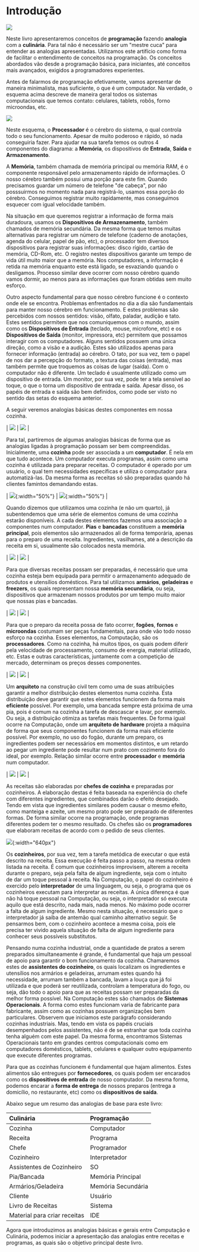 # Introdução

![](/assets/cozinha.jpeg)

Neste livro apresentaremos conceitos de **programação** fazendo **analogia** com a **culinária**. Para tal não é necessário ser um "mestre cuca" para entender as analogias apresentadas. Utilizamos este artifício como forma de facilitar o entendimento de conceitos na programação. Os conceitos abordados vão desde a programação básica, para iniciantes, até conceitos mais avançados, exigidos a programadores experientes.

Antes de falarmos de programação efetivamente, vamos apresentar de maneira minimalista, mas suficiente, o que é um computador. Na verdade, o esquema acima descreve de maneira geral todos os sistemas computacionais que temos contato: celulares, tablets, robôs, forno microondas, etc. 

![](/assets/sistema-computacional.jpg)

Neste esquema, o **Processador** é o cérebro do sistema, o qual controla todo o seu funcionamento. Apesar de muito poderoso e rápido, só nada conseguiria fazer. Para ajudar na sua tarefa temos os outros 4 componentes do diagrama: a **Memória**, os dispositivos de **Entrada**, **Saída** e **Armazenamento**.

A **Memória**, também chamada de memória principal ou memória RAM, é o componente responsável pelo armazenamento rápido de informações. O nosso cérebro também possui uma porção para este fim. Quando precisamos guardar um número de telefone "de cabeça", por não posssuirmos no momento nada para registrá-lo, usamos essa porção do cérebro. Conseguimos registrar muito rapidamente, mas conseguimos esquecer com igual velocidade também.

Na situação em que queremos registrar a informação de forma mais duradoura, usamos os **Dispositivos de Armazenamento**, também chamados de memória secundária. Da mesma forma que temos muitas alternativas para registrar um número de telefone (caderno de anotações, agenda do celular, papel de pão, etc), o processador tem diversos dispositivos para registrar suas informações: disco rígido, cartão de memória, CD-Rom, etc. O registro nestes dispositivos garante um tempo de vida útil muito maior que a memória. Nos computadores, a informação é retida na memória enquanto este está ligado, se esvaziando quando o desligamos. Processo similar deve ocorrer com nosso cérebro quando vamos dormir, ao menos para as informações que foram obtidas sem muito esforço.

Outro aspecto fundamental para que nosso cérebro funcione é o contexto onde ele se encontra. Problemas enfrentados no dia a dia são fundamentais para manter nosso cérebro em funcionamento. E estes problemas são percebidos com nossos sentidos: visão, olfato, paladar, audição e tato. Estes sentidos permitem que nos comuniquemos com o mundo, assim como os **Dispositivos de Entrada** (teclado, mouse, microfone, etc) e os **Dispositivos de Saída** (monitor, impressora, etc) permitem que possamos interagir com os computadores. Alguns sentidos possuem uma única direção, como a visão e a audição. Estes são utilizados apenas para fornecer informação (entrada) ao cérebro. O tato, por sua vez, tem o papel de nos dar a percepção do formato, a textura das coisas (entrada), mas também permite que troquemos as coisas de lugar (saída). Com o computador não é diferente. Um teclado é usualmente utilizado como um dispositivo de entrada. Um monitor, por sua vez, pode ter a tela sensível ao toque, o que o torna um dispositivo de entrada e saída. Apesar disso, os papéis de entrada e saída são bem definidos, como pode ser visto no sentido das setas do esquema anterior.

A seguir veremos analogias básicas destes componentes em nossa cozinha.

| ![](/assets/cozinha.jpeg) | ![](/assets/computador.jpeg) |

Para tal, partiremos de algumas analogias básicas de forma que as analogias ligadas à programação possam ser bem compreendidas. Inicialmente, uma **cozinha** pode ser associada a um **computador**. É nela em que tudo acontece. Um computador executa programas, assim como uma cozinha é utilizada para preparar receitas. O computador é operado por um usuário, o qual tem necessidades específicas e utiliza o computador para automatizá-las. Da mesma forma as receitas só são preparadas quando há clientes famintos demandando estas.

| ![](/assets/bancada.jpeg){:width="50%"} | ![](/assets/memoria.jpeg){:width="50%"} |

Quando dizemos que utilizamos uma cozinha (e não um quarto), já subentendemos que uma série de elementos comuns de uma cozinha estarão disponíveis. A cada destes elementos fazemos uma associação a componentes num computador. **Pias** e **bancadas** constituem a **memória principal**, pois elementos são armazenados ali de forma temporária, apenas para o preparo de uma receita. Ingredientes, vasilhames, até a descrição da receita em si, usualmente são colocados nesta memória.

| ![](/assets/geladeira.jpg) | ![](/assets/hd.jpeg) |

Para que diversas receitas possam ser preparadas, é necessário que uma cozinha esteja bem equipada para permitir o armazenamento adequado de produtos e utensílios domésticos. Para tal utilizamos **armários**, **geladeiras** e **freezers**, os quais representam nossa **memória secundária**, ou seja, dispositivos que armazenam nossos produtos por um tempo muito maior que nossas pias e bancadas.

| ![](/assets/fogao.jpeg) | ![](/assets/cpu.jpeg) |

Para que o preparo da receita possa de fato ocorrer, **fogões**, **fornos** e **microondas** costumam ser peças fundamentais, para onde vão todo nosso esforço na cozinha. Esses elementos, na Computação, são os **processadores**. Como na cozinha, há muitos tipos, os quais podem diferir pela velocidade de processamento, consumo de energia, material utilizado, etc. Estas e outras características, juntamente com a competição de mercado, determinam os preços desses componentes.

| ![](/assets/cozinha-projeto.jpeg) | ![](/assets/computador-arquitetura.jpeg) |

Um **arquiteto** na construção civil tem como uma de suas atribuições garantir a melhor distribuição destes elementos numa cozinha. Esta distribuição deve garantir que estes elementos funcionem da forma mais **eficiente** possível. Por exemplo, uma bancada sempre está próxima de uma pia, pois é comum na cozinha a tarefa de descascar e lavar, por exemplo. Ou seja, a distribuição otimiza as tarefas mais frequentes. De forma igual ocorre na Computação, onde um **arquiteto de hardware** projeta a máquina de forma que seus componentes funcionem da forma mais eficiente possível. Por exemplo, no uso do fogão, durante um preparo, os ingredientes podem ser necessários em momentos distintos, e um retardo ao pegar um ingrediente pode resultar num prato com cozimento fora do ideal, por exemplo. Relação similar ocorre entre **processador** e **memória** num computador.

| ![](/assets/cozinheiros.jpg) | ![](/assets/programadoras.jpg) |

As receitas são elaboradas por **chefes de cozinha** e preparadas por cozinheiros. A elaboração destas é feita baseada na experiência do chefe com diferentes ingredientes, que combinados darão o efeito desejado. Tendo em vista que ingredientes similares podem causar o mesmo efeito, como manteiga e azeite, um mesmo prato pode ser preparado de diferentes formas. De forma similar ocorre na programação, onde programas diferentes podem ter o mesmo resultado. Os chefes são os **programadores** que elaboram receitas de acordo com o pedido de seus clientes.

![](/assets/robo.jpg){:width="640px"}

Os **cozinheiros**, por sua vez, tem a tarefa metódica de executar o que está descrito na receita. Essa execução é feita passo a passo, na mesma ordem listada na receita. É comum que cozinheiros improvisem, alterem a receita durante o preparo, seja pela falta de algum ingrediente, seja com o intuito de dar um toque pessoal à receita. Na Computação, o papel do cozinheiro é exercido pelo **interpretador** de uma linguagem, ou seja, o programa que os cozinheiros executam para interpretar as receitas. A única diferença é que não há toque pessoal na Computação, ou seja, o interpretador só executa aquilo que está descrito, nada mais, nada menos. No máximo pode ocorrer a falta de algum ingrediente. Mesmo nesta situação, é necessário que o interpretador já saiba de antemão qual caminho alternativo seguir. Se pensarmos bem, com o cozinheiro acontece a mesma coisa, pois ele precisa ter vivido aquela situação de falta de algum ingrediente para conhecer seus possíveis substitutos.

Pensando numa cozinha industrial, onde a quantidade de pratos a serem preparados simultaneamente é grande, é fundamental que haja um pessoal de apoio para garantir o bom funcionamento da cozinha. Chamaremos estes de **assistentes do cozinheiro**, os quais localizam os ingredientes e utensílios nos armários e geladeiras, arrumam estes quando há necessidade, arrumam também a bancada, lavam a louça que já foi utilizada e que poderá ser reutilizada, controlam a temperatura do fogo, ou seja, dão todo o apoio para que as receitas possam ser preparadas da melhor forma possível. Na Computação estes são chamados de **Sistemas Operacionais**. A forma como estes funcionam varia de fabricante para fabricante, assim como as cozinhas possuem organizações bem particulares. Observem que iniciamos este parágrafo considerando cozinhas industriais. Mas, tendo em vista os papéis cruciais desempenhados pelos assistentes, não é de se estranhar que toda cozinha tenha alguém com este papel. Da mesma forma, encontramos Sistemas Operacionais tanto em grandes centros computacionais como em computadores domésticos, tablets, celulares e qualquer outro equipamento que execute diferentes programas.

Para que as cozinhas funcionem é fundamental que hajam alimentos. Estes alimentos são entregues por **fornecedores**, os quais podem ser encarados como os **dispositivos de entrada** de nosso computador. Da mesma forma, podemos encarar a **forma de entrega** de nossos preparos (entrega a domicílio, no restaurante, etc) como os **dispositivos de saída**.

Abaixo segue um resumo das analogias de base para este livro:

<a name="analogias"></a>

| Culinária | Programação |
| :--- | :--- |
| Cozinha | Computador |
| Receita | Programa |
| Chefe | Programador |
| Cozinheiro | Interpretador |
| Assistentes de Cozinheiro | SO |
| Pia/Bancada | Memória Principal |
| Armários/Geladeira | Memória Secundária |
| Cliente | Usuário |
| Livro de Receitas | Sistema |
| Material para criar receitas | IDE |

Agora que introduzimos as analogias básicas e gerais entre Computação e Culinária, podemos iniciar a apresentação das analogias entre receitas e programas, as quais são o objetivo principal deste livro.


